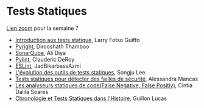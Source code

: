 # Tests Statiques

[Lien zoom](https://umontreal.zoom.us/j/87084240534?pwd=nplD1IJ96lai5C0WgckdUVFiVjvuvt.1) pour la semaine 7

- [Introduction aux tests statique](https://github.com/umontreal-diro/IFT3913/tree/main/presentations/Semaine7/LarryFotsoGuiffo), Larry Fotso Guiffo
- [Pyright](https://github.com/umontreal-diro/IFT3913/tree/main/presentations/Semaine7/DirooshathThamboo), Dirooshath Thamboo
- [SonarQube](https://github.com/umontreal-diro/IFT3913/tree/main/presentations/Semaine7/AliDiya), Ali Diya
- [Pylint](https://github.com/umontreal-diro/IFT3913/tree/main/presentations/Semaine7/ClaudericDeRoy), Clauderic DeRoy
- [ESLint](https://github.com/umontreal-diro/IFT3913/tree/main/presentations/Semaine7/JadBikarbassAzmi), JadBikarbassAzmi
- [L'évolution des outils de tests statiques](https://github.com/umontreal-diro/IFT3913/tree/main/presentations/Semaine7/SongjuLee), Songju Lee 
- [Tests statiques pour détecter des failles de sécurité](https://github.com/umontreal-diro/IFT3913/tree/main/presentations/Semaine7/AlessandraMancas), Alessandra Mancas
- [Les analyseurs statiques de code(False Negative, False Positiv)](https://github.com/umontreal-diro/IFT3913/tree/main/presentations/Semaine7/CintiaDalilaSoares), Cintia Dalila Soares
- [Chronologie et Tests Statiques dans l'Histoire](https://github.com/umontreal-diro/IFT3913/tree/main/presentations/Semaine7/LucasGuillon), Guillon Lucas
